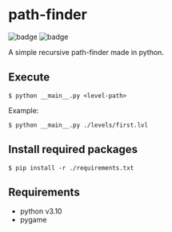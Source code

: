 # path-finder

![badge](https://img.shields.io/github/license/Tch1b0/path-finder) ![badge](https://img.shields.io/github/issues/Tch1b0/path-finder)

A simple recursive path-finder made in python.

## Execute

```
$ python __main__.py <level-path>
```

Example:

```
$ python __main__.py ./levels/first.lvl
```

## Install required packages

```
$ pip install -r ./requirements.txt
```

## Requirements

-   python v3.10
-   pygame
